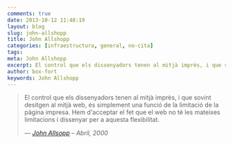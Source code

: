 ```yaml
---
comments: true
date: 2013-10-12 11:48:19
layout: blog
slug: john-allshopp
title: John Allshopp
categories: [infraestructura, general, no-cita]
tags:
meta: John Allshopp
excerpt: El control que els dissenyadors tenen al mitjà imprès, i que sovint desitgen al mitjà web, és simplement una funció de la limitació de la pàgina impresa.
author: box-fort
keywords: John Allshopp
---
```


<blockquote>
	<p>El control que els dissenyadors tenen al mitjà imprès, i que sovint desitgen al mitjà web, és simplement una funció de la limitació de la pàgina impresa. Hem d'acceptar el fet que el web no té les mateixes limitacions i dissenyar per a aquesta flexibilitat.</p>
	<footer>&mdash; <cite><a rel="external" title="A Dao of Web Design · An A List Apart Article" hreflang="en" href="http://www.alistapart.com/articles/dao">John Allsopp</a> &ndash; Abril, 2000</cite></footer>
</blockquote>
